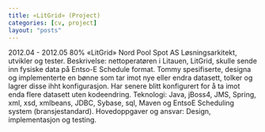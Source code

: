 ```yaml
---
title: «LitGrid» (Project)
categories: [cv, project]
layout: "posts"
---
```


2012.04 - 2012.05	80%	«LitGrid»
Nord Pool Spot AS
Løsningsarkitekt, utvikler og tester.
Beskrivelse: nettoperatøren i Litauen, LitGrid, skulle sende inn fysiske data på Entso-E Schedule format.
Tommy spesifiserte, designa og implementerte en bønne som tar imot nye eller endra datasett, tolker og lagrer disse ihht konfigurasjon. Har senere blitt konfigurert for å ta imot enda flere datasett uten kodeendring.
Teknologi: Java, jBoss4, JMS, Spring, xml, xsd, xmlbeans, JDBC, Sybase, sql, Maven og Entso­E Scheduling system (bransjestandard).
Hovedoppgaver og ansvar: Design, implementasjon og testing.
